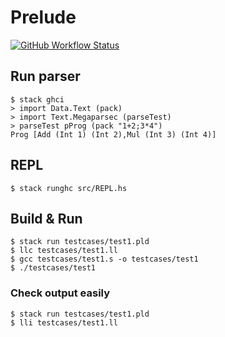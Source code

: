 # Prelude

[![GitHub Workflow Status](https://img.shields.io/github/workflow/status/ksrky/paff/Haskell%20CI)](https://github.com/ksrky/prelude/actions/workflows/haskell.yml)

## Run parser
```command
$ stack ghci
> import Data.Text (pack)
> import Text.Megaparsec (parseTest)
> parseTest pProg (pack "1+2;3*4")
Prog [Add (Int 1) (Int 2),Mul (Int 3) (Int 4)]
```

## REPL
```command
$ stack runghc src/REPL.hs
```

## Build & Run
```command
$ stack run testcases/test1.pld
$ llc testcases/test1.ll
$ gcc testcases/test1.s -o testcases/test1
$ ./testcases/test1
```

### Check output easily
```command
$ stack run testcases/test1.pld
$ lli testcases/test1.ll
```